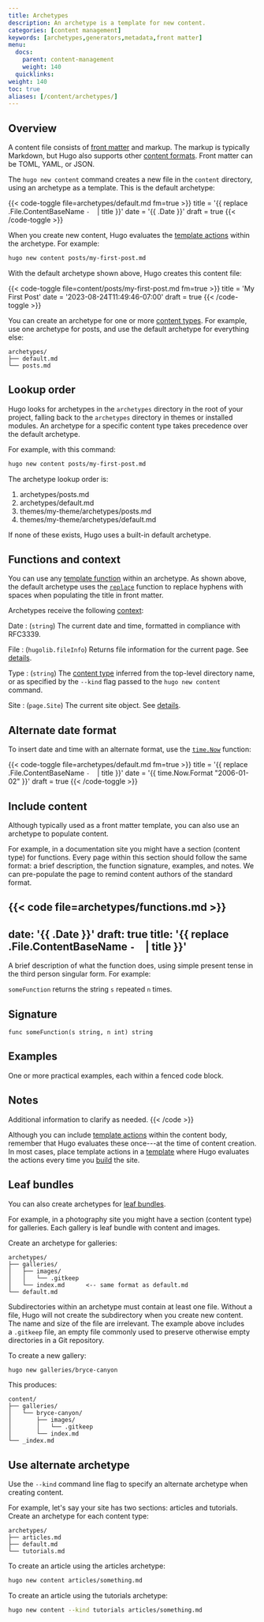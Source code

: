 ```yaml
---
title: Archetypes
description: An archetype is a template for new content.
categories: [content management]
keywords: [archetypes,generators,metadata,front matter]
menu:
  docs:
    parent: content-management
    weight: 140
  quicklinks:
weight: 140
toc: true
aliases: [/content/archetypes/]
---
```


## Overview

A content file consists of [front matter] and markup. The markup is typically Markdown, but Hugo also supports other [content formats]. Front matter can be TOML, YAML, or JSON.

The `hugo new content` command creates a new file in the `content` directory, using an archetype as a template. This is the default archetype:

{{< code-toggle file=archetypes/default.md fm=true >}}
title = '{{ replace .File.ContentBaseName `-` ` ` | title }}'
date = '{{ .Date }}'
draft = true
{{< /code-toggle >}}

When you create new content, Hugo evaluates the [template actions] within the archetype. For example:

```sh
hugo new content posts/my-first-post.md
```

With the default archetype shown above, Hugo creates this content file:

{{< code-toggle file=content/posts/my-first-post.md fm=true >}}
title = 'My First Post'
date = '2023-08-24T11:49:46-07:00'
draft = true
{{< /code-toggle >}}

You can create an archetype for one or more [content types]. For example, use one archetype for posts, and use the default archetype for everything else:

```text
archetypes/
├── default.md
└── posts.md
```

## Lookup order

Hugo looks for archetypes in the `archetypes` directory in the root of your project, falling back to the `archetypes` directory in themes or installed modules. An archetype for a specific content type takes precedence over the default archetype.

For example, with this command:

```sh
hugo new content posts/my-first-post.md
```

The archetype lookup order is:

1. archetypes/posts.md
1. archetypes/default.md
1. themes/my-theme/archetypes/posts.md
1. themes/my-theme/archetypes/default.md

If none of these exists, Hugo uses a built-in default archetype.

## Functions and context

You can use any [template function] within an archetype. As shown above, the default archetype uses the [`replace`](/functions/strings/replace) function to replace hyphens with spaces when populating the title in front matter.

Archetypes receive the following [context]:

Date
: (`string`) The current date and time, formatted in compliance with RFC3339.

File
: (`hugolib.fileInfo`) Returns file information for the current page. See [details](/methods/page/file).

Type
: (`string`) The [content type] inferred from the top-level directory name, or as specified by the `--kind` flag passed to the `hugo new content` command.

[content type]: /getting-started/glossary#content-type

Site
: (`page.Site`) The current site object. See [details](/methods/site/).

## Alternate date format

To insert date and time with an alternate format, use the [`time.Now`] function:

[`time.Now`]: /functions/time/now/

{{< code-toggle file=archetypes/default.md fm=true >}}
title = '{{ replace .File.ContentBaseName `-` ` ` | title }}'
date = '{{ time.Now.Format "2006-01-02" }}'
draft = true
{{< /code-toggle >}}

## Include content

Although typically used as a front matter template, you can also use an archetype to populate content.

For example, in a documentation site you might have a section (content type) for functions. Every page within this section should follow the same format: a brief description, the function signature, examples, and notes. We can pre-populate the page to remind content authors of the standard format.

{{< code file=archetypes/functions.md >}}
---
date: '{{ .Date }}'
draft: true
title: '{{ replace .File.ContentBaseName `-` ` ` | title }}'
---

A brief description of what the function does, using simple present tense in the third person singular form. For example:

`someFunction` returns the string `s` repeated `n` times.

## Signature

```text
func someFunction(s string, n int) string
```

## Examples

One or more practical examples, each within a fenced code block.

## Notes

Additional information to clarify as needed.
{{< /code >}}

Although you can include [template actions] within the content body, remember that Hugo evaluates these once---at the time of content creation. In most cases, place template actions in a [template] where Hugo evaluates the actions every time you [build](/getting-started/glossary/#build) the site.

## Leaf bundles

You can also create archetypes for [leaf bundles](/getting-started/glossary/#leaf-bundle).

For example, in a photography site you might have a section (content type) for galleries. Each gallery is leaf bundle with content and images.

Create an archetype for galleries:

```text
archetypes/
├── galleries/
│   ├── images/
│   │   └── .gitkeep
│   └── index.md      <-- same format as default.md
└── default.md
```

Subdirectories within an archetype must contain at least one file. Without a file, Hugo will not create the subdirectory when you create new content. The name and size of the file are irrelevant. The example above includes a&nbsp;`.gitkeep` file, an empty file commonly used to preserve otherwise empty directories in a Git repository.

To create a new gallery:

```sh
hugo new galleries/bryce-canyon
```

This produces:

```text
content/
├── galleries/
│   └── bryce-canyon/
│       ├── images/
│       │   └── .gitkeep
│       └── index.md
└── _index.md
```

## Use alternate archetype

Use the `--kind` command line flag to specify an alternate archetype when creating content.

For example, let's say your site has two sections: articles and tutorials. Create an archetype for each content type:

```text
archetypes/
├── articles.md
├── default.md
└── tutorials.md
```

To create an article using the articles archetype:

```sh
hugo new content articles/something.md
```

To create an article using the tutorials archetype:

```sh
hugo new content --kind tutorials articles/something.md
```

[content formats]: /getting-started/glossary/#content-format
[content types]: /getting-started/glossary/#content-type
[context]: /getting-started/glossary/#context
[front matter]: /getting-started/glossary/#front-matter
[template actions]: /getting-started/glossary/#template-action
[template]: /getting-started/glossary/#template
[template function]: /getting-started/glossary/#function

